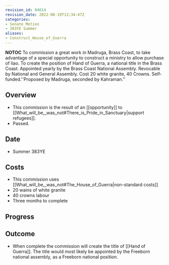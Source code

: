```yaml
---
revision_id: 94614
revision_date: 2022-08-19T13:34:47Z
categories:
- Senate Motion
- 383YE Summer
aliases:
- Construct_House_of_Guerra
---
```



__NOTOC__
To commission a great work in Madruga, Brass Coast, to take advantage of a special opportunity to construct a ministry to allow purchase of liao. To create the position of Hand of Guerra, a national title in the Brass Coast. Appointed yearly by the Brass Coast National Assembly. Revocable by National and General Assembly. Cost 20 white granite, 40 Crowns. Self-funded.''Proposed by Madruga, seconded by Kahraman.''
## Overview
* This commission is the result of an [[opportunity]] to [[What_will_be,_was_not#There_is_Pride_in_Sanctuary|support refugees]].
* Passed. 
## Date
* Summer 383YE
## Costs
* This commission uses [[What_will_be,_was_not#The_House_of_Guerra|non-standard costs]]
* 20 wains of white granite
* 40 crowns labour
* Three months to complete
## Progress

## Outcome
* When complete the commission will create the title of [[Hand of Guerra]]. The title would most likely be appointed by the Freeborn national assembly, as a Freeborn national position.